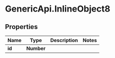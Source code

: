 # GenericApi.InlineObject8

## Properties

Name | Type | Description | Notes
------------ | ------------- | ------------- | -------------
**id** | **Number** |  | 


